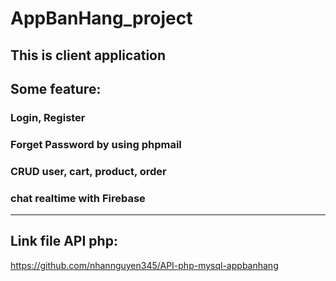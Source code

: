 # AppBanHang_project
This is client application 
---
## Some feature:
### Login, Register
### Forget Password by using phpmail
### CRUD user, cart, product, order
### chat realtime with Firebase
---
## Link file API php:
https://github.com/nhannguyen345/API-php-mysql-appbanhang
